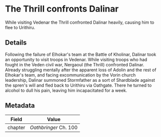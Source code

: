 # The Thrill confronts Dalinar
While visiting Vedenar the Thrill confronted Dalinar heavily, causing him to flee to Urithiru.

## Details
Following the failure of Elhokar's team at the Battle of Kholinar, Dalinar took an opportunity to visit troops in Vedenar. While visiting troops who had fought in the Veden civil war, Nergaoul (the Thrill) confronted Dalinar. Already struggling mentally after the apparent loss of Adolin and the rest of Elhokar's team, and facing excommunication by the Vorin church leadership, Dalinar summoned Stormfather as a sort of Shardblade against the spren's will and fled back to Urithiru via Oathgate. There he turned to alcohol to dull his pain, leaving him incapacitated for a week.

## Metadata
| Field | Value |
| ----- | ----- |
| chapter | *Oathbringer* Ch. 100 |
